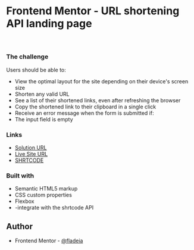 # Frontend Mentor - URL shortening API landing page
<h1>
  <img src="">
</h1>

### The challenge

Users should be able to:
- View the optimal layout for the site depending on their device's screen size
- Shorten any valid URL
- See a list of their shortened links, even after refreshing the browser
- Copy the shortened link to their clipboard in a single click
- Receive an error message when the form is submitted if:
- The input field is empty

### Links

- [Solution URL](https://github.com/fladeia/shortly-url-frontend-mentor)
- [Live Site URL](https://brave-poincare-1450ec.netlify.app)
- [SHRTCODE](https://app.shrtco.de/)

### Built with

- Semantic HTML5 markup
- CSS custom properties
- Flexbox
- -integrate with the shrtcode API

## Author

- Frontend Mentor - [@fladeia](https://www.frontendmentor.io/profile/fladeia)
